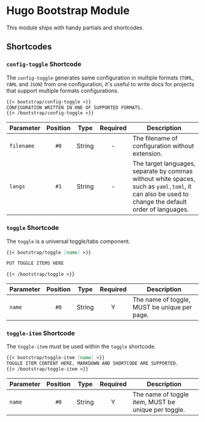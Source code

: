 # Hugo Bootstrap Module

This module ships with handy partials and shortcodes.

## Shortcodes

### `config-toggle` Shortcode

The `config-toggle` generates same configuration in multiple formats (`TOML`, `YAML` and `JSON`) from one configuration, it's useful to write docs for projects that support multiple formats configurations.

```markdown
{{< bootstrap/config-toggle >}}
CONFIGURATION WRITTEN IN ONE OF SUPPORTED FORMATS.
{{< /bootstrap/config-toggle >}}
```

| Parameter  | Position |  Type  | Required | Description                                                                                                                                       |
| ---------- | :------: | :----: | :------: | ------------------------------------------------------------------------------------------------------------------------------------------------- |
| `filename` |   `#0`   | String |    -     | The filename of configuration without extension.                                                                                                  |
| `langs`    |   `#1`   | String |    -     | The target languages, separate by commas without white spaces, such as `yaml,toml`, it can also be used to change the default order of languages. |

### `toggle` Shortcode

The `toggle` is a universal toggle/tabs component.

```markdown
{{< bootstrap/toggle [name] >}}

PUT TOGGLE ITEMS HERE

{{< /bootstrap/toggle >}}
```

| Parameter | Position |  Type  | Required | Description                                  |
| --------- | :------: | :----: | :------: | -------------------------------------------- |
| `name`    |   `#0`   | String |    Y     | The name of toggle, MUST be unique per page. |

### `toggle-item` Shortcode

The `toggle-item` must be used within the `toggle` shortcode.

```markdown
{{< bootstrap/toggle-item [name] >}}
TOGGLE ITEM CONTENT HERE, MARKDOWN AND SHORTCODE ARE SUPPORTED.
{{< /bootstrap/toggle-item >}}
```

| Parameter | Position |  Type  | Required | Description                                         |
| --------- | :------: | :----: | :------: | --------------------------------------------------- |
| `name`    |   `#0`   | String |    Y     | The name of toggle item, MUST be unique per toggle. |

